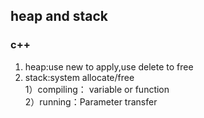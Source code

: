 ## heap and stack #

### c++ ###
1. heap:use new to apply,use delete to free 
2. stack:system allocate/free  
	1）compiling： variable or function   
	2）running：Parameter transfer
